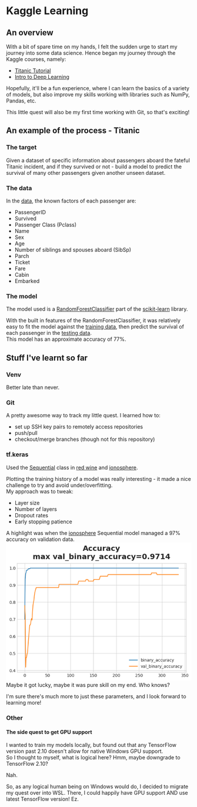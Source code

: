 # Kaggle Learning
## An overview
With a bit of spare time on my hands, I felt the sudden urge to start my journey into some data science.
Hence began my journey through the Kaggle courses, namely:
- [Titanic Tutorial](https://www.kaggle.com/competitions/titanic)
- [Intro to Deep Learning](https://www.kaggle.com/learn/intro-to-deep-learning)

Hopefully, it'll be a fun experience, where I can learn the basics of a variety of models, but also improve my skills working with libraries such as NumPy, Pandas, etc.

This little quest will also be my first time working with Git, so that's exciting!

## An example of the process - Titanic
### The target
Given a dataset of specific information about passengers aboard the fateful Titanic incident, and if they survived or not - build a model to predict the survival of many other passengers given another unseen dataset.

### The data
In the [data](datasets/titanic/), the known factors of each passenger are:
- PassengerID
- Survived
- Passenger Class (Pclass)
- Name
- Sex
- Age
- Number of siblings and spouses aboard (SibSp)
- Parch
- Ticket
- Fare
- Cabin
- Embarked

### The model
The model used is a [RandomForestClassifier](https://scikit-learn.org/stable/modules/generated/sklearn.ensemble.RandomForestClassifier.html) part of the [scikit-learn](https://scikit-learn.org/stable/) library.

With the built in features of the RandomForestClassifier, it was relatively easy to fit the model against the [training data](datasets/titanic/train.csv), then predict the survival of each passenger in the [testing data](datasets/titanic/test.csv).<br>
This model has an approximate accuracy of 77%.

## Stuff I've learnt so far
### Venv
Better late than never.


### Git
A pretty awesome way to track my little quest. I learned how to:
- set up SSH key pairs to remotely access repositories
- push/pull
- checkout/merge branches (though not for this repository)


### tf.keras
Used the [Sequential](https://www.tensorflow.org/api_docs/python/tf/keras/Sequential) class in [red wine](notebooks/red_wine.ipynb) and [ionosphere](notebooks/ionosphere.ipynb).

Plotting the training history of a model was really interesting - it made a nice challenge to try and avoid under/overfitting.<br>
My approach was to tweak:
- Layer size
- Number of layers
- Dropout rates
- Early stopping patience

A highlight was when the [ionosphere](notebooks/ionosphere.ipynb) Sequential model managed a 97% accuracy on validation data.<br>
![ionosphere Sequential model](images/ionosphere_1.png)<br>
Maybe it got lucky, maybe it was pure skill on my end. Who knows?

I'm sure there's much more to just these parameters, and I look forward to learning more!


### Other

#### The side quest to get GPU support
I wanted to train my models locally, but found out that any TensorFlow version past 2.10 doesn't allow for native Windows GPU support.<br>
So I thought to myself, what is logical here? Hmm, maybe downgrade to TensorFlow 2.10?

Nah.

So, as any logical human being on Windows would do, I decided to migrate my quest over into WSL. There, I could happily have GPU support AND use latest TensorFlow version! Ez.
